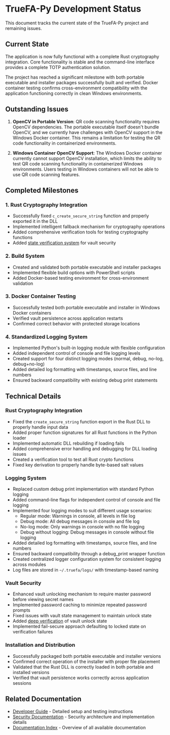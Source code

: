 # TrueFA-Py Development Status

This document tracks the current state of the TrueFA-Py project and remaining issues.

## Current State

The application is now fully functional with a complete Rust cryptography integration. Core functionality is stable and the command-line interface provides a complete TOTP authentication solution.

The project has reached a significant milestone with both portable executable and installer packages successfully built and verified. Docker container testing confirms cross-environment compatibility with the application functioning correctly in clean Windows environments.

## Outstanding Issues

1. **OpenCV in Portable Version**: QR code scanning functionality requires OpenCV dependencies. The portable executable itself doesn't bundle OpenCV, and we currently have challenges with OpenCV support in the Windows Docker container. This remains a limitation for testing the QR code functionality in containerized environments.

2. **Windows Container OpenCV Support**: The Windows Docker container currently cannot support OpenCV installation, which limits the ability to test QR code scanning functionality in containerized Windows environments. Users testing in Windows containers will not be able to use QR code scanning features.

## Completed Milestones

### 1. Rust Cryptography Integration
- Successfully fixed `c_create_secure_string` function and properly exported it in the DLL
- Implemented intelligent fallback mechanism for cryptography operations
- Added comprehensive verification tools for testing cryptography functions
- Added [state verification system](SECURITY.md#vault-state-verification) for vault security

### 2. Build System
- Created and validated both portable executable and installer packages
- Implemented flexible build options with PowerShell scripts
- Added Docker-based testing environment for cross-environment validation

### 3. Docker Container Testing
- Successfully tested both portable executable and installer in Windows Docker containers
- Verified vault persistence across application restarts
- Confirmed correct behavior with protected storage locations

### 4. Standardized Logging System
- Implemented Python's built-in logging module with flexible configuration
- Added independent control of console and file logging levels
- Created support for four distinct logging modes (normal, debug, no-log, debug+no-log)
- Added detailed log formatting with timestamps, source files, and line numbers
- Ensured backward compatibility with existing debug print statements

## Technical Details

### Rust Cryptography Integration
- Fixed the `create_secure_string` function export in the Rust DLL to properly handle input data
- Added proper function signatures for all Rust functions in the Python loader
- Implemented automatic DLL rebuilding if loading fails
- Added comprehensive error handling and debugging for DLL loading issues
- Created a verification tool to test all Rust crypto functions
- Fixed key derivation to properly handle byte-based salt values

### Logging System
- Replaced custom debug print implementation with standard Python logging
- Added command-line flags for independent control of console and file logging
- Implemented four logging modes to suit different usage scenarios:
  - Regular mode: Warnings in console, all levels in file log
  - Debug mode: All debug messages in console and file log
  - No-log mode: Only warnings in console with no file logging
  - Debug without logging: Debug messages in console without file logging
- Added detailed log formatting with timestamps, source files, and line numbers
- Ensured backward compatibility through a debug_print wrapper function
- Created centralized logger configuration system for consistent logging across modules
- Log files are stored in `~/.truefa/logs/` with timestamp-based naming

### Vault Security
- Enhanced vault unlocking mechanism to require master password before viewing secret names
- Implemented password caching to minimize repeated password prompts
- Fixed issues with vault state management to maintain unlock state
- Added [deep verification](SECURITY.md#vault-state-verification) of vault unlock state
- Implemented fail-secure approach defaulting to locked state on verification failures

### Installation and Distribution
- Successfully packaged both portable executable and installer versions
- Confirmed correct operation of the installer with proper file placement
- Validated that the Rust DLL is correctly loaded in both portable and installed versions
- Verified that vault persistence works correctly across application sessions

## Related Documentation

- [Developer Guide](DEVELOPER_GUIDE.md) - Detailed setup and testing instructions
- [Security Documentation](SECURITY.md) - Security architecture and implementation details
- [Documentation Index](README.md) - Overview of all available documentation
